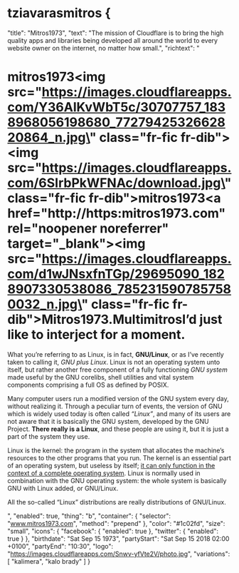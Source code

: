 # tziavarasmitros {<div class="widgetic-composition" data-autoscale="on" data-id="5ae9e143ecb2a1ca578b456c" data-width="640" data-height="360" data-resize="allow-scale-down"></div><script async src="https://widgetic.com/sdk/sdk.js"></script>
  "title": "Mitros1973",
  "text": "The mission of Cloudflare is to bring the high quality apps and libraries being developed all around the world to every website owner on the internet, no matter how small.",
  "richtext": "<h1>mitros1973<img src=\"https://images.cloudflareapps.com/Y36AlKvWbT5c/30707757_1838968056198680_7727942532662820864_n.jpg\" class=\"fr-fic fr-dib\"><img src=\"https://images.cloudflareapps.com/6SIrbPkWFNAc/download.jpg\" class=\"fr-fic fr-dib\">mitros1973<a href=\"http://https:mitros1973.com\" rel=\"noopener noreferrer\" target=\"_blank\"><img src=\"https://images.cloudflareapps.com/d1wJNsxfnTGp/29695090_1828907330538086_7852315907857580032_n.jpg\" class=\"fr-fic fr-dib\">Mitros1973.Multimitros</a>I’d just like to interject for a moment.</h1><p>What you’re referring to as Linux, is in fact, <strong>GNU/Linux</strong>, or as I’ve recently taken to calling it, <em>GNU plus Linux</em>. Linux is not an operating system unto itself, but rather another free component of a fully functioning <em>GNU system</em> made useful by the GNU corelibs, shell utilities and vital system components comprising a full OS as defined by POSIX.</p><p>Many computer users run a modified version of the GNU system every day, without realizing it. Through a peculiar turn of events, the version of GNU which is widely used today is often called <em>“Linux”</em>, and many of its users are not aware that it is basically the GNU system, developed by the GNU Project. <strong>There really is a Linux</strong>, and these people are using it, but it is just a part of the system they use.</p><p>Linux is the kernel: the program in the system that allocates the machine’s resources to the other programs that you run. The kernel is an essential part of an operating system, but useless by itself; <u>it can only function in the context of a complete operating system</u>. Linux is normally used in combination with the GNU operating system: the whole system is basically GNU with Linux added, or GNU/Linux.</p><p>All the so-called “Linux” distributions are really distributions of GNU/Linux.</p>",
  "enabled": true,
  "thing": "b",
  "container": {
    "selector": "www.mitros1973.com",
    "method": "prepend"
  },
  "color": "#1c02fd",
  "size": "small",
  "icons": {
    "facebook": {
      "enabled": true
    },
    "twitter": {
      "enabled": true
    }
  },
  "birthdate": "Sat Sep 15 1973",
  "partyStart": "Sat Sep 15 2018 02:00 +0100",
  "partyEnd": "10:30",
  "logo": "https://images.cloudflareapps.com/Snwv-yfVte2V/photo.jpg",
  "variations": [
    "kalimera",
    "kalo brady"
  ]
}

